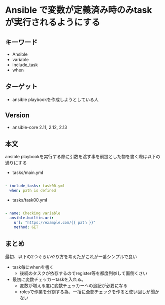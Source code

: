 # Ansible で変数が定義済み時のみtaskが実行されるようにする

## キーワード

- Ansible
 - variable
 - include_task
 - when

## ターゲット

- ansible playbookを作成しようとしている人


## Version

- ansible-core 2.11, 2.12, 2.13

## 本文

ansible playbookを実行する際に引数を渡す事を前提とした物を書く際は以下の通りにする

- tasks/main.yml

```yaml

- include_tasks: task00.yml
  when: path is defined


```

- tasks/task00.yml

```yaml

- name: Checking variable
  ansible.builtin.uri:
    url: "https://example.com/{{ path }}"
    method: GET
```

## まとめ

最初、以下の2つぐらいやり方を考えたがこれが一番シンプルで良い

- task毎にwhenを書く
  - 後続のタスクが依存するのでregister等を都度列挙して面倒くさい
- 最初に変数チェッカーtaskを入れる。
  - 変数が増える度に変数チェッカーへの追記が必要になる
  - rolesで作業を分割する為、一括に全部チェックを作ると使い回しが聞かない

